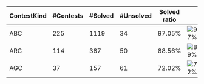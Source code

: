 | ContestKind | #Contests | #Solved | #Unsolved | Solved ratio | |
| - | - | - | - | - | - |
| ABC | 225 | 1119 | 34 | 97.05% | ![97%](https://progress-bar.dev/97?title=Solved) |
| ARC | 114 | 387 | 50 | 88.56% | ![89%](https://progress-bar.dev/89?title=Solved) |
| AGC | 37 | 157 | 61 | 72.02% | ![72%](https://progress-bar.dev/72?title=Solved) |
